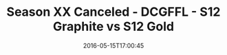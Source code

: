 ---
title: Season XX Canceled - DCGFFL - S12 Graphite vs S12 Gold
teams-score:
- team: _teams/s12-graphite.md
  score:
- team: _teams/s12-gold.md
  score: 14
mvp: ''
game-ball: ''
sportsperson: ''
season: 12
week:
date: '2016-05-15T17:00:45'
pageid: season-12-playoffs-may-15-2016-4184-vs-4172
---